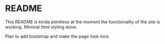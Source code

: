 # README

This README is kinda pointless at the moment
the functionality of the site is working.
Minimal html styling done.

Plan to add bootstrap and make the page look nice.